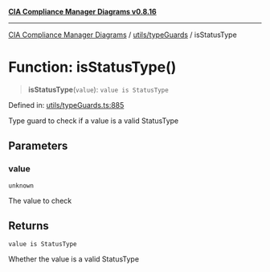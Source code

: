 [**CIA Compliance Manager Diagrams v0.8.16**](../../../README.md)

***

[CIA Compliance Manager Diagrams](../../../modules.md) / [utils/typeGuards](../README.md) / isStatusType

# Function: isStatusType()

> **isStatusType**(`value`): `value is StatusType`

Defined in: [utils/typeGuards.ts:885](https://github.com/Hack23/cia-compliance-manager/blob/96f4020424aba8c55d4fe94eddf596babc070968/src/utils/typeGuards.ts#L885)

Type guard to check if a value is a valid StatusType

## Parameters

### value

`unknown`

The value to check

## Returns

`value is StatusType`

Whether the value is a valid StatusType

